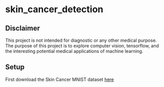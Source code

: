 # skin_cancer_detection

## Disclaimer
This project is not intended for diagnostic or any other medical purpose. The purpose of this project is to explore computer vision, tensorflow, and the interesting potential medical applications of machine learning.

## Setup
First download the Skin Cancer MNIST dataset [here](https://www.kaggle.com/kmader/skin-cancer-mnist-ham10000)
